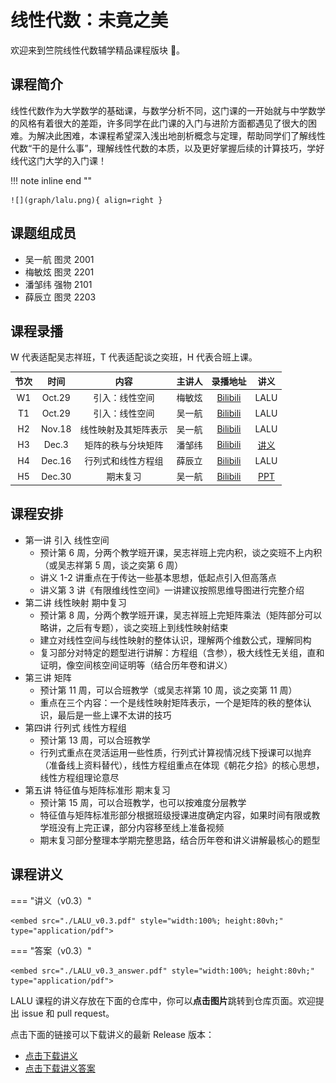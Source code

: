 # 线性代数：未竟之美

欢迎来到竺院线性代数辅学精品课程版块 🤗。

## 课程简介

线性代数作为大学数学的基础课，与数学分析不同，这门课的一开始就与中学数学的风格有着很大的差距，许多同学在此门课的入门与进阶方面都遇见了很大的困难。为解决此困难，本课程希望深入浅出地剖析概念与定理，帮助同学们了解线性代数“干的是什么事”，理解线性代数的本质，以及更好掌握后续的计算技巧，学好线代这门大学的入门课！

!!! note inline end ""

    ![](graph/lalu.png){ align=right }

## 课题组成员

- 吴一航 图灵 2001
- 梅敏炫 图灵 2201
- 潘邹纬 强物 2101
- 薛辰立 图灵 2203

## 课程录播

W 代表适配吴志祥班，T 代表适配谈之奕班，H 代表合班上课。

| 节次 | 时间 | 内容 | 主讲人 | 录播地址 | 讲义 |
| :--: | :--: | :--: | :----: | :------: | :--: |
| W1 | Oct.29 | 引入：线性空间 | 梅敏炫 | [Bilibili](https://www.bilibili.com/video/BV1qz4y1A7h7/) | LALU |
| T1 | Oct.29 | 引入：线性空间 | 吴一航 | [Bilibili](https://www.bilibili.com/video/BV1iG411X7Bv) | LALU |
| H2 | Nov.18 | 线性映射及其矩阵表示 | 吴一航 | [Bilibili](https://www.bilibili.com/video/BV1ZC4y1j7kL/) | LALU  |
| H3 | Dec.3 | 矩阵的秩与分块矩阵 | 潘邹纬 | [Bilibili](https://www.bilibili.com/video/BV1YC4y197u1/) | [讲义](./lecH3.pdf) |
| H4 | Dec.16 | 行列式和线性方程组 | 薛辰立 | [Bilibili](https://www.bilibili.com/video/BV1me411B7AX/) | LALU |
| H5 | Dec.30 | 期末复习 | 吴一航 | [Bilibili](https://www.bilibili.com/video/BV1qT4y1p7ZA/) | [PPT](./LALU_23fa_review.pdf) |

## 课程安排

- 第一讲 引入 线性空间
    - 预计第 6 周，分两个教学班开课，吴志祥班上完内积，谈之奕班不上内积（或吴志祥第 5 周，谈之奕第 6 周）
    - 讲义 1-2 讲重点在于传达一些基本思想，低起点引入但高落点
    - 讲义第 3 讲《有限维线性空间》一讲建议按照思维导图进行完整介绍
- 第二讲 线性映射 期中复习
    - 预计第 8 周，分两个教学班开课，吴志祥班上完矩阵乘法（矩阵部分可以略讲，之后有专题），谈之奕班上到线性映射结束
    - 建立对线性空间与线性映射的整体认识，理解两个维数公式，理解同构
    - 复习部分对特定的题型进行讲解：方程组（含参），极大线性无关组，直和证明，像空间核空间证明等（结合历年卷和讲义）
- 第三讲 矩阵
    - 预计第 11 周，可以合班教学（或吴志祥第 10 周，谈之奕第 11 周）
    - 重点在三个内容：一个是线性映射矩阵表示，一个是矩阵的秩的整体认识，最后是一些上课不太讲的技巧
- 第四讲 行列式 线性方程组
    - 预计第 13 周，可以合班教学
    - 行列式重点在灵活运用一些性质，行列式计算视情况线下授课可以抛弃（准备线上资料替代），线性方程组重点在体现《朝花夕拾》的核心思想，线性方程组理论意尽
- 第五讲 特征值与矩阵标准形 期末复习
    - 预计第 15 周，可以合班教学，也可以按难度分层教学
    - 特征值与矩阵标准形部分根据班级授课进度确定内容，如果时间有限或教学班没有上完正课，部分内容移至线上准备视频
    - 期末复习部分整理本学期完整思路，结合历年卷和讲义讲解最核心的题型

## 课程讲义

=== "讲义（v0.3）"

    <embed src="./LALU_v0.3.pdf" style="width:100%; height:80vh;" type="application/pdf">     

=== "答案（v0.3）"

    <embed src="./LALU_v0.3_answer.pdf" style="width:100%; height:80vh;" type="application/pdf"> 

LALU 课程的讲义存放在下面的仓库中，你可以**点击图片**跳转到仓库页面。欢迎提出 issue 和 pull request。

<div class="github-card" data-github="yhwu-is/Linear-Algebra-Left-Undone" data-width="400" data-height="" data-theme="default"></div>
<script src="//cdn.jsdelivr.net/github-cards/latest/widget.js"></script>

点击下面的链接可以下载讲义的最新 Release 版本：

- [点击下载讲义](https://github.com/yhwu-is/Linear-Algebra-Left-Undone/releases/latest/download/LALU.pdf)
- [点击下载讲义答案](https://github.com/yhwu-is/Linear-Algebra-Left-Undone/releases/latest/download/LALU-answer.pdf)
